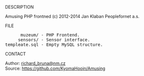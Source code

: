 
DESCRIPTION

Amusing PHP frontned (c) 2012-2014 Jan Klaban Peoplefornet a.s. 

FILE
<pre>
      muzeum/ - PHP Frontend.
     sensors/ - Sensor interface.
templeate.sql - Empty MySQL structure.
</pre>

CONTACT

Author: richard_bruna@nm.cz<br>
Source: https://github.com/KyomaHooin/Amusing

